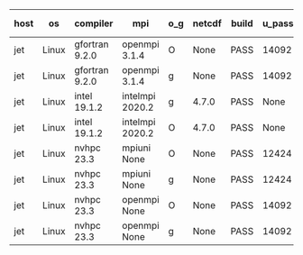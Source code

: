 

| host     | os       | compiler                              | mpi                      | o_g        | netcdf        | build       | u_pass          | u_fail          | s_pass            | s_fail            | e_pass             | e_fail             | nuopc_pass       | nuopc_fail       | artifacts link          |
|----------|----------|---------------------------------------|--------------------------|------------|---------------|-------------|-----------------|-----------------|-------------------|-------------------|--------------------|--------------------|------------------|------------------|-------------------------|
| jet | Linux | gfortran 9.2.0 | openmpi 3.1.4  | O | None  | PASS | 14092 | 0 | 49 | 0 | 81 | 0 | 47 | 0 | <a href="https://github.com/esmf-org/esmf-test-artifacts/tree/0ac30fab56b28c0d2e6a80ab282c5f716b149f66/develop/gfortran/9.2.0/O/openmpi/3.1.4" target="_blank">0ac30fa</a> | 
| jet | Linux | gfortran 9.2.0 | openmpi 3.1.4  | g | None  | PASS | 14092 | 0 | 49 | 0 | 81 | 0 | 47 | 0 | <a href="https://github.com/esmf-org/esmf-test-artifacts/tree/cbd3379f6a518b500e0f9fc208e3c11460001033/develop/gfortran/9.2.0/g/openmpi/3.1.4" target="_blank">cbd3379</a> | 
| jet | Linux | intel 19.1.2 | intelmpi 2020.2  | g | 4.7.0  | PASS | None | None | None | None | None | None | None | None | <a href="https://github.com/esmf-org/esmf-test-artifacts/tree/5b598c645aca98b08f065dcb58cea5dabc78066d/develop/intel/19.1.2/g/intelmpi/2020.2" target="_blank">5b598c6</a> | 
| jet | Linux | intel 19.1.2 | intelmpi 2020.2  | O | 4.7.0  | PASS | None | None | None | None | None | None | None | None | <a href="https://github.com/esmf-org/esmf-test-artifacts/tree/cc3930dcdf22fca86b6eac10ceb0bc627e6f95ae/develop/intel/19.1.2/O/intelmpi/2020.2" target="_blank">cc3930d</a> | 
| jet | Linux | nvhpc 23.3 | mpiuni None  | O | None  | PASS | 12424 | 0 | 8 | 0 | 44 | 0 | None | None | <a href="https://github.com/esmf-org/esmf-test-artifacts/tree/6f905003fb404ca99bafe2dd4f4e33f134db484a/develop/nvhpc/23.3/O/mpiuni/None" target="_blank">6f90500</a> | 
| jet | Linux | nvhpc 23.3 | mpiuni None  | g | None  | PASS | 12424 | 0 | 8 | 0 | 44 | 0 | None | None | <a href="https://github.com/esmf-org/esmf-test-artifacts/tree/dcf91052aaec21948c2471df5214788158680eed/develop/nvhpc/23.3/g/mpiuni/None" target="_blank">dcf9105</a> | 
| jet | Linux | nvhpc 23.3 | openmpi None  | O | None  | PASS | 14092 | 0 | 49 | 0 | 81 | 0 | 47 | 0 | <a href="https://github.com/esmf-org/esmf-test-artifacts/tree/070ca09830aea2fa2d0dcd27e7c52211bbd37274/develop/nvhpc/23.3/O/openmpi/None" target="_blank">070ca09</a> | 
| jet | Linux | nvhpc 23.3 | openmpi None  | g | None  | PASS | 14092 | 0 | 49 | 0 | 81 | 0 | 47 | 0 | <a href="https://github.com/esmf-org/esmf-test-artifacts/tree/3fe1356615d6022b91fb2cdfe8e2a2245d3ed476/develop/nvhpc/23.3/g/openmpi/None" target="_blank">3fe1356</a> | 
